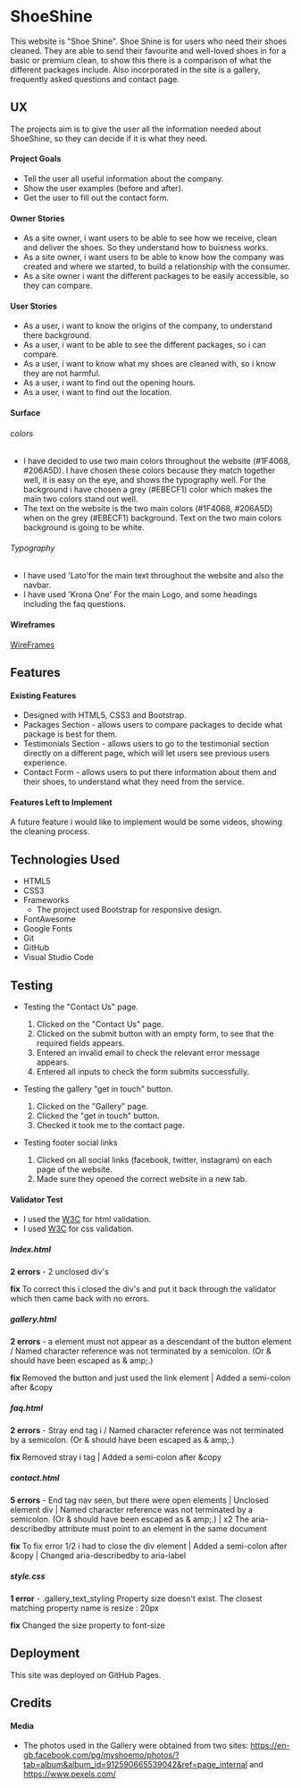 # ShoeShine

This website is "Shoe Shine". Shoe Shine is for users who need their shoes cleaned. They are able to send their favourite and well-loved shoes in for a basic or premium clean, to show this there is a comparison of what the different packages include. Also incorporated in the site is a gallery, frequently asked questions and contact page. 
 
## UX
 
The projects aim is to give the user all the information needed about ShoeShine, so they can decide if it is what they need.

#### Project Goals 

- Tell the user all useful information about the company.
- Show the user examples (before and after).
- Get the user to fill out the contact form.

#### Owner Stories

- As a site owner, i want users to be able to see how we receive, clean and deliver the shoes. So they understand how to buisness works.
- As a site owner, i want users to be able to know how the company was created and where we started, to build a relationship with the consumer.
- As a site owner i want the different packages to be easily accessible, so they can compare.

#### User Stories

- As a user, i want to know the origins of the company, to understand there background.
- As a user, i want to be able to see the different packages, so i can compare.
- As a user, i want to know what my shoes are cleaned with, so i know they are not harmful.
- As a user, i want to find out the opening hours.
- As a user, i want to find out the location.

#### Surface 

###### colors

- I have decided to use two main colors throughout the website (#1F4068, #206A5D). I have chosen these colors because they match together well, it is easy on the eye, and shows the typography well. For the background i have chosen a grey (#EBECF1) color which makes the main two colors stand out well.
- The text on the website is the two main colors (#1F4068, #206A5D) when on the grey (#EBECF1) background. Text on the two main colors background is going to be white.


###### Typography 
- I have used 'Lato'for the main text throughout the website and also the navbar.
- I have used 'Krona One' For the main Logo, and some headings including the faq questions.


#### Wireframes

[WireFrames](https://github.com/JackTubby/ShoeShine/blob/master/assets/docs/ShoeShine%20Wireframe.pdf)

## Features

#### Existing Features

- Designed with HTML5, CSS3 and Bootstrap.
- Packages Section - allows users to compare packages to decide what package is best for them.
- Testimonials Section - allows users to go to the testimonial section directly on a different page, which will let users see previous users experience.
- Contact Form - allows users to put there information about them and their shoes, to understand what they need from the service.

#### Features Left to Implement

A future feature i would like to implement would be some videos, showing the cleaning process. 

## Technologies Used

- HTML5 
- CSS3
- Frameworks
  - The project used Bootstrap for responsive design.
- FontAwesome
- Google Fonts
- Git
- GitHub
- Visual Studio Code

## Testing

- Testing the "Contact Us" page.
   1. Clicked on the "Contact Us" page.
   2. Clicked on the submit button with an empty form, to see that the required fields appears.
   3. Entered an invalid email to check the relevant error message appears.
   4. Entered all inputs to check the form submits successfully.

- Testing the gallery "get in touch" button.
    1. Clicked on the "Gallery" page.
    2. Clicked the "get in touch" button.
    3. Checked it took me to the contact page.

- Testing footer social links
  1. Clicked on all social links (facebook, twitter, instagram) on each page of the website.
  2. Made sure they opened the correct website in a new tab.


#### Validator Test

- I used the [W3C](https://validator.w3.org/) for html validation.
- I used [W3C](https://jigsaw.w3.org/css-validator/) for css validation.

##### Index.html

**2 errors** - 2 unclosed div's

**fix**
 To correct this i closed the div's and put it back through the validator which then came back with no errors.

##### gallery.html 

**2 errors** - a element must not appear as a descendant of the button element / Named character reference was not terminated by a semicolon. (Or & should have been escaped as & amp;.)

**fix** 
Removed the button and just used the link element | Added a semi-colon after &copy 

##### faq.html 

**2 errors** - Stray end tag i / Named character reference was not terminated by a semicolon. (Or & should have been escaped as & amp;.)

**fix**
Removed stray i tag | Added a semi-colon after &copy

##### contact.html

**5 errors** -  End tag nav seen, but there were open elements | Unclosed element div | Named character reference was not terminated by a semicolon. (Or & should have been escaped as & amp;.) | x2 The aria-describedby attribute must point to an element in the same document

**fix**
To fix error 1/2 i had to close the div element | Added a semi-colon after &copy | Changed aria-describedby to aria-label

##### style.css

**1 error** - .gallery_text_styling	Property size doesn't exist. The closest matching property name is resize : 20px

**fix**
Changed the size property to font-size

## Deployment

This site was deployed on GitHub Pages.

## Credits

#### Media

* The photos used in the Gallery were obtained from two sites: https://en-gb.facebook.com/pg/myshoemo/photos/?tab=album&album_id=912590665539042&ref=page_internal and https://www.pexels.com/